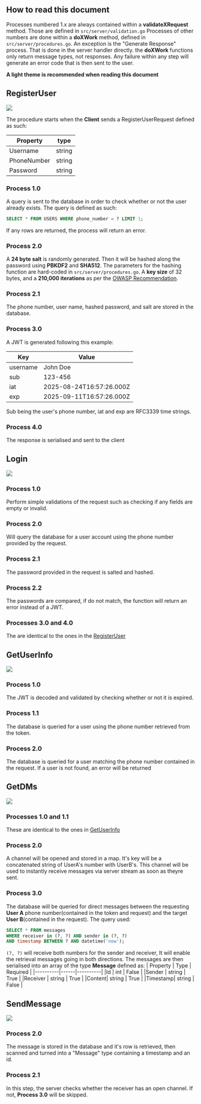 ## How to read this document
Processes numbered 1.x are always contained within a **validateXRequest** method. Those are defined in `src/server/validation.go`
Processes of other numbers are done within a **doXWork** method, defined in `src/server/procedures.go`. An exception is the "Generate Response" process. That is done in the server handler directly. the **doXWork** functions only return message types, not responses.
Any failure within any step will generate an error code that is then sent to the user.

**A light theme is recommended when reading this document**

## RegisterUser
![](./assets/RegisterUserProcedure.png)

The procedure starts when the **Client** sends a RegisterUserRequest defined as such:

| **Property** | **type** |
|----------|------|
| Username| string|
|PhoneNumber| string|
|Password| string|

### **Process 1.0**
A query is sent to the database in order to check whether or not the user already exists. The query is defined as such:
``` SQL
SELECT * FROM USERS WHERE phone_number = ? LIMIT 1;
```
If any rows are returned, the process will return an error.

### **Process 2.0**
A **24 byte salt** is randomly generated. Then it will be hashed along the password using **PBKDF2** and **SHA512**. The parameters for the hashing function are hard-coded in `src/server/procedures.go`. A **key size** of 32 bytes, and a **210,000 iterations** as per the [OWASP Recommendation](https://cheatsheetseries.owasp.org/cheatsheets/Password_Storage_Cheat_Sheet.html#pbkdf2).

### **Process 2.1**
The phone number, user name, hashed password, and salt are stored in the database.

### **Process 3.0**
A JWT is generated following this example:

| **Key**  | **Value** |
|------------|-------------|
|username| John Doe |
|sub|123-456|
|iat|2025-08-24T16:57:26.000Z|
|exp|2025-09-11T16:57:26.000Z|

Sub being the user's phone number, iat and exp are RFC3339 time strings.

### **Process 4.0**
The response is serialised and sent to the client

## Login
![](./assets/LoginProcedure.png)

### **Process 1.0**
Perform simple validations of the request such as checking if any fields are empty or invalid.

### **Process 2.0**
Will query the database for a user account using the phone number provided by the request.

### **Process 2.1**
The password provided in the request is salted and hashed.

### **Process 2.2**
The passwords are compared, if do not match, the function will return an error instead of a JWT.

### **Processes 3.0 and 4.0**
The are identical to the ones in the [RegisterUser](#RegisterUser)

## GetUserInfo
![](./assets/GetUserInfoProcedure.png)

### **Process 1.0**
The JWT is decoded and validated by checking whether or not it is expired.

### **Process 1.1**
The database is queried for a user using the phone number retrieved from the token.

### **Process 2.0**
The database is queried for a user matching the phone number contained in the request. If a user is not found, an error will be returned


## GetDMs
![](./assets/GetDMsProcedure.png)

### **Processes 1.0 and 1.1**
These are identical to the ones in [GetUserInfo](#GetUserInfo)

### **Process 2.0**
A channel will be opened and stored in a map. It's key will be a concatenated string of UserA's number with UserB's. This channel will be used to instantly receive messages via server stream as soon as theyre sent.

### **Process 3.0**
The database will be queried for direct messages between the requesting **User A** phone number(contained in the token and request) and the target **User B**(contained in the request). The query used:
```sql
SELECT * FROM messages
WHERE receiver in (?, ?) AND sender in (?, ?)
AND timestamp BETWEEN ? AND datetime('now');
```
`(?, ?)` will receive both numbers for the sender and receiver, It will enable the retrieval messages going in both directions.
The messages are then serialised into an array of the type **Message** defined as:
| Property | Type | Required |
|----------|------|----------|
|Id | int | False |
|Sender | string | True |
|Receiver | string | True |
|Content| string | True |
|Timestamp| string | False |

## SendMessage
![](./assets/SendMessageProcedure.png)

### **Process 2.0**
The message is stored in the database and it's row is retrieved, then scanned and turned into a "Message" type containing a timestamp and an id.

### **Process 2.1**
In this step, the server checks whether the receiver has an open channel. If not, **Process 3.0** will be skipped.
